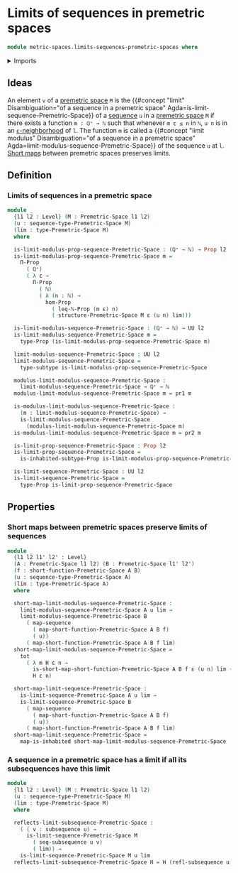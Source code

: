 # Limits of sequences in premetric spaces

```agda
module metric-spaces.limits-sequences-premetric-spaces where
```

<details><summary>Imports</summary>

```agda
open import elementary-number-theory.inequality-natural-numbers
open import elementary-number-theory.maximum-natural-numbers
open import elementary-number-theory.natural-numbers
open import elementary-number-theory.positive-rational-numbers

open import foundation.constant-maps
open import foundation.dependent-pair-types
open import foundation.function-types
open import foundation.functoriality-dependent-pair-types
open import foundation.identity-types
open import foundation.inhabited-subtypes
open import foundation.inhabited-types
open import foundation.propositions
open import foundation.sequences
open import foundation.subsequences
open import foundation.subtypes
open import foundation.transport-along-identifications
open import foundation.universe-levels

open import metric-spaces.premetric-spaces
open import metric-spaces.sequences-premetric-spaces
open import metric-spaces.short-functions-premetric-spaces
```

</details>

## Ideas

An element `v` of a [premetric space](metric-spaces.premetric-spaces.md) `M` is
the
{{#concept "limit" Disambiguation="of a sequence in a premetric space" Agda=is-limit-sequence-Premetric-Space}}
of a [sequence](metric-spaces.sequences-premetric-spaces.md) `u` in a
[premetric space](metric-spaces.premetric-spaces.md) `M` if there exists a
function `m : ℚ⁺ → ℕ` such that whenever `m ε ≤ n` in `ℕ`, `u n` is in an
[`ε`-neighborhood](metric-spaces.premetric-structures.md) of `l`. The function
`m` is called a
{{#concept "limit modulus" Disambiguation="of a sequence in a premetric space" Agda=limit-modulus-sequence-Premetric-Space}}
of the sequence `u` at `l`.
[Short maps](metric-spaces.short-functions-premetric-spaces.md) between
premetric spaces preserves limits.

## Definition

### Limits of sequences in a premetric space

```agda
module _
  {l1 l2 : Level} (M : Premetric-Space l1 l2)
  (u : sequence-type-Premetric-Space M)
  (lim : type-Premetric-Space M)
  where

  is-limit-modulus-prop-sequence-Premetric-Space : (ℚ⁺ → ℕ) → Prop l2
  is-limit-modulus-prop-sequence-Premetric-Space m =
    Π-Prop
      ( ℚ⁺)
      ( λ ε →
        Π-Prop
          ( ℕ)
          ( λ (n : ℕ) →
            hom-Prop
              ( leq-ℕ-Prop (m ε) n)
              ( structure-Premetric-Space M ε (u n) lim)))

  is-limit-modulus-sequence-Premetric-Space : (ℚ⁺ → ℕ) → UU l2
  is-limit-modulus-sequence-Premetric-Space m =
    type-Prop (is-limit-modulus-prop-sequence-Premetric-Space m)

  limit-modulus-sequence-Premetric-Space : UU l2
  limit-modulus-sequence-Premetric-Space =
    type-subtype is-limit-modulus-prop-sequence-Premetric-Space

  modulus-limit-modulus-sequence-Premetric-Space :
    limit-modulus-sequence-Premetric-Space → ℚ⁺ → ℕ
  modulus-limit-modulus-sequence-Premetric-Space m = pr1 m

  is-modulus-limit-modulus-sequence-Premetric-Space :
    (m : limit-modulus-sequence-Premetric-Space) →
    is-limit-modulus-sequence-Premetric-Space
      (modulus-limit-modulus-sequence-Premetric-Space m)
  is-modulus-limit-modulus-sequence-Premetric-Space m = pr2 m

  is-limit-prop-sequence-Premetric-Space : Prop l2
  is-limit-prop-sequence-Premetric-Space =
    is-inhabited-subtype-Prop is-limit-modulus-prop-sequence-Premetric-Space

  is-limit-sequence-Premetric-Space : UU l2
  is-limit-sequence-Premetric-Space =
    type-Prop is-limit-prop-sequence-Premetric-Space
```

## Properties

### Short maps between premetric spaces preserve limits of sequences

```agda
module _
  {l1 l2 l1' l2' : Level}
  (A : Premetric-Space l1 l2) (B : Premetric-Space l1' l2')
  (f : short-function-Premetric-Space A B)
  (u : sequence-type-Premetric-Space A)
  (lim : type-Premetric-Space A)
  where

  short-map-limit-modulus-sequence-Premetric-Space :
    limit-modulus-sequence-Premetric-Space A u lim →
    limit-modulus-sequence-Premetric-Space B
      ( map-sequence
        ( map-short-function-Premetric-Space A B f)
        ( u))
      ( map-short-function-Premetric-Space A B f lim)
  short-map-limit-modulus-sequence-Premetric-Space =
    tot
      ( λ m H ε n →
        is-short-map-short-function-Premetric-Space A B f ε (u n) lim ∘
        H ε n)

  short-map-limit-sequence-Premetric-Space :
    is-limit-sequence-Premetric-Space A u lim →
    is-limit-sequence-Premetric-Space B
      ( map-sequence
        ( map-short-function-Premetric-Space A B f)
        ( u))
      ( map-short-function-Premetric-Space A B f lim)
  short-map-limit-sequence-Premetric-Space =
    map-is-inhabited short-map-limit-modulus-sequence-Premetric-Space
```

### A sequence in a premetric space has a limit if all its subsequences have this limit

```agda
module _
  {l1 l2 : Level} (M : Premetric-Space l1 l2)
  (u : sequence-type-Premetric-Space M)
  (lim : type-Premetric-Space M)
  where

  reflects-limit-subsequence-Premetric-Space :
    ( ( v : subsequence u) →
      is-limit-sequence-Premetric-Space M
        ( seq-subsequence u v)
        ( lim)) →
    is-limit-sequence-Premetric-Space M u lim
  reflects-limit-subsequence-Premetric-Space H = H (refl-subsequence u)
```
